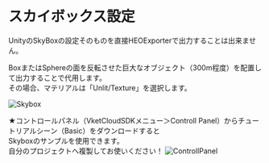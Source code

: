 
# スカイボックス設定
  
UnityのSkyBoxの設定そのものを直接HEOExporterで出力することは出来ません。  
  
BoxまたはSphereの面を反転させた巨大なオブジェクト（300m程度）を配置して出力することで代用します。  
その場合、マテリアルは「Unlit/Texture」を選択します。

![Skybox](img/Skybox.png)  

★コントロールパネル（VketCloudSDKメニュー＞Controll Panel）からチュートリアルシーン（Basic）をダウンロードすると  
Skyboxのサンプルを使用できます。  
自分のプロジェクトへ複製してお使いください！
![ControllPanel](img/ControllPanel1.png)